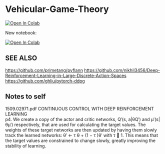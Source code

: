 # Vehicular-Game-Theory

[![Open In Colab](https://colab.research.google.com/assets/colab-badge.svg)](https://colab.research.google.com/github/TeamDman/Vehicular-Game-Theory/blob/master/platoongame/training.ipynb)

New notebook:

[![Open In Colab](https://colab.research.google.com/assets/colab-badge.svg)](https://colab.research.google.com/github/TeamDman/Vehicular-Game-Theory/blob/master/platoongame/rage.ipynb)

## SEE ALSO

https://github.com/primetang/pyflann
https://github.com/nikhil3456/Deep-Reinforcement-Learning-in-Large-Discrete-Action-Spaces
https://github.com/ghliu/pytorch-ddpg

## Notes to self

1509.02971.pdf CONTINUOUS CONTROL WITH DEEP REINFORCEMENT LEARNING  
p4. We create a copy of the actor and critic networks, Q′(s, a|θQ′) and μ′(s|θμ′) respectively, that are used for calculating the target values. The weights of these target networks are then updated by having them slowly track the learned networks: θ′ ← τ θ + (1 − τ )θ′ with τ  1. This means that the target values are constrained to change slowly, greatly improving the stability of learning. 
